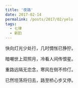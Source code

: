```yaml
---
title: '夜路'
date: 2017-02-14
permalink: /posts/2017/02/yelu
tags:
  - 七律
  - 新韵
---
```


快向灯光少处行，几时惆怅已狰狞。

暗嘲世上双照月，冷看人间传恨星。

重路远隔无恋念，寒风在侧不伶仃。

已然坦荡将归去，路至桥心步又停。



 